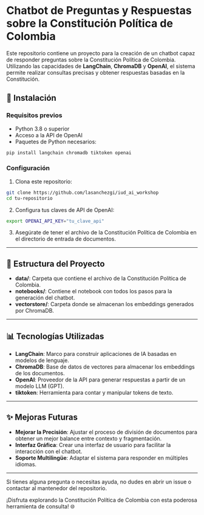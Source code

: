 # Chatbot de Preguntas y Respuestas sobre la Constitución Política de Colombia

Este repositorio contiene un proyecto para la creación de un chatbot capaz de responder preguntas sobre la Constitución Política de Colombia. Utilizando las capacidades de **LangChain**, **ChromaDB** y **OpenAI**, el sistema permite realizar consultas precisas y obtener respuestas basadas en la Constitución.

## 🔧 **Instalación**

### **Requisitos previos**

- Python 3.8 o superior
- Acceso a la API de OpenAI
- Paquetes de Python necesarios:

```bash
pip install langchain chromadb tiktoken openai
```

### **Configuración**

1. Clona este repositorio:

```bash
git clone https://github.com/lasanchezgi/iud_ai_workshop
cd tu-repositorio
```

2. Configura tus claves de API de OpenAI:

```bash
export OPENAI_API_KEY="tu_clave_api"
```

3. Asegúrate de tener el archivo de la Constitución Política de Colombia en el directorio de entrada de documentos.

---

## 📌 **Estructura del Proyecto**

- **data/**: Carpeta que contiene el archivo de la Constitución Política de Colombia.
- **notebooks/**: Contiene el notebook con todos los pasos para la generación del chatbot.
- **vectorstore/**: Carpeta donde se almacenan los embeddings generados por ChromaDB.

---

## 📊 **Tecnologías Utilizadas**

- **LangChain**: Marco para construir aplicaciones de IA basadas en modelos de lenguaje.
- **ChromaDB**: Base de datos de vectores para almacenar los embeddings de los documentos.
- **OpenAI**: Proveedor de la API para generar respuestas a partir de un modelo LLM (GPT).
- **tiktoken**: Herramienta para contar y manipular tokens de texto.

---

## ✨ **Mejoras Futuras**

- **Mejorar la Precisión**: Ajustar el proceso de división de documentos para obtener un mejor balance entre contexto y fragmentación.
- **Interfaz Gráfica**: Crear una interfaz de usuario para facilitar la interacción con el chatbot.
- **Soporte Multilingüe**: Adaptar el sistema para responder en múltiples idiomas.

---

Si tienes alguna pregunta o necesitas ayuda, no dudes en abrir un issue o contactar al mantenedor del repositorio.

¡Disfruta explorando la Constitución Política de Colombia con esta poderosa herramienta de consulta! 🌐